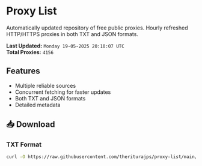 # Proxy List

Automatically updated repository of free public proxies. Hourly refreshed HTTP/HTTPS proxies in both TXT and JSON formats.

**Last Updated:** `Monday 19-05-2025 20:10:07 UTC`  
**Total Proxies:** `4156`

## Features
- Multiple reliable sources
- Concurrent fetching for faster updates
- Both TXT and JSON formats
- Detailed metadata

## 📥 Download

### TXT Format
```bash
curl -O https://raw.githubusercontent.com/theriturajps/proxy-list/main/proxies.txt